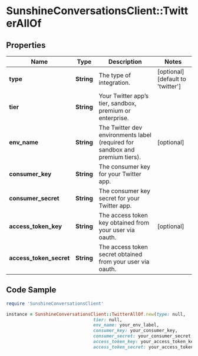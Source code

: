 # SunshineConversationsClient::TwitterAllOf

## Properties

Name | Type | Description | Notes
------------ | ------------- | ------------- | -------------
**type** | **String** | The type of integration. | [optional] [default to &#39;twitter&#39;]
**tier** | **String** | Your Twitter app’s tier, sandbox, premium or enterprise. | 
**env_name** | **String** | The Twitter dev environments label (required for sandbox and premium tiers). | [optional] 
**consumer_key** | **String** | The consumer key for your Twitter app. | 
**consumer_secret** | **String** | The consumer key secret for your Twitter app. | 
**access_token_key** | **String** | The access token key obtained from your user via oauth. | [optional] 
**access_token_secret** | **String** | The access token secret obtained from your user via oauth. | 

## Code Sample

```ruby
require 'SunshineConversationsClient'

instance = SunshineConversationsClient::TwitterAllOf.new(type: null,
                                 tier: null,
                                 env_name: your_env_label,
                                 consumer_key: your_consumer_key,
                                 consumer_secret: your_consumer_secret,
                                 access_token_key: your_access_token_key,
                                 access_token_secret: your_access_token_secret)
```


